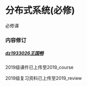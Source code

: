 # 分布式系统(必修)
必修课

### 内容修订
##### [dz1933026王国畅](https://github.com/Benjamin15122)
2019级课件已上传至2019_course

2019级复习资料已上传至2019_review